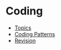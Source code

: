 # Coding

- [Topics](https://github.com/r-shreesha/Interview-Prep/blob/main/Coding/topic.md)
- [Coding Patterns](https://github.com/r-shreesha/Interview-Prep/blob/main/Coding/coding_patterns.md)
- [Revision](https://github.com/r-shreesha/Interview-Prep/blob/main/Coding/revision.md)
